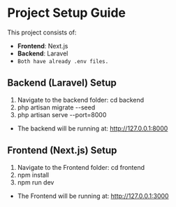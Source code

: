 # Project Setup Guide

This project consists of:  
- **Frontend**: Next.js  
- **Backend**: Laravel  
- `Both have already .env files.`

##  Backend (Laravel) Setup

1. Navigate to the backend folder:
    cd backend
2. php artisan migrate --seed
3. php artisan serve --port=8000
- The backend will be running at: http://127.0.0.1:8000

##  Frontend (Next.js) Setup

1. Navigate to the Frontend folder:
     cd frontend 
2. npm install
3. npm run dev
- The Frontend will be running at: http://127.0.0.1:3000

